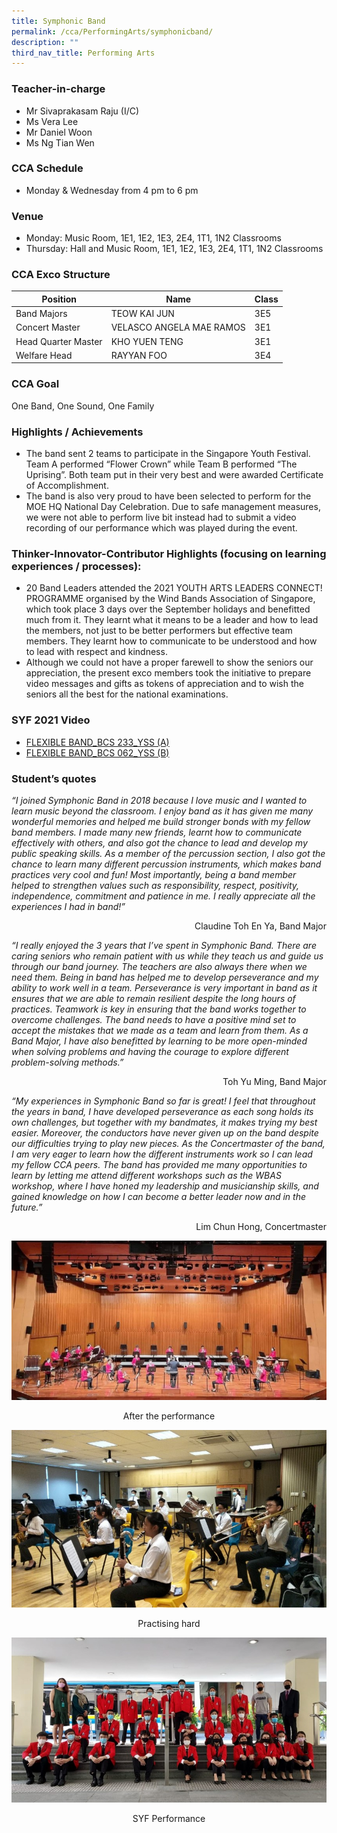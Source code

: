 ```yaml
---
title: Symphonic Band
permalink: /cca/PerformingArts/symphonicband/
description: ""
third_nav_title: Performing Arts
---
```

### Teacher-in-charge
* Mr Sivaprakasam Raju (I/C)
* Ms Vera Lee
* Mr Daniel Woon
* Ms Ng Tian Wen

### CCA Schedule

* Monday & Wednesday from 4 pm to 6 pm

### Venue
* Monday: Music Room, 1E1, 1E2, 1E3, 2E4, 1T1, 1N2 Classrooms
* Thursday: Hall and Music Room, 1E1, 1E2, 1E3, 2E4, 1T1, 1N2 Classrooms

### CCA Exco Structure



| Position  | Name | Class |
| -------- | -------- | -------- |
| Band Majors     | TEOW KAI JUN      | 3E5     |
| Concert Master     | VELASCO ANGELA MAE RAMOS      | 3E1     |
| Head Quarter Master     | 	KHO YUEN TENG      | 3E1     |
| Welfare Head     | 	RAYYAN FOO      | 3E4     |


### CCA Goal

One Band, One Sound, One Family

### Highlights / Achievements

* The band sent 2 teams to participate in the Singapore Youth Festival. Team A performed “Flower Crown” while Team B performed “The Uprising”. Both team put in their very best and were awarded Certificate of Accomplishment.
* The band is also very proud to have been selected to perform for the MOE HQ National Day Celebration. Due to safe management measures, we were not able to perform live bit instead had to submit a video recording of our performance which was played during the event.

### Thinker-Innovator-Contributor Highlights (focusing on learning experiences / processes):

* 20 Band Leaders attended the 2021 YOUTH ARTS LEADERS CONNECT! PROGRAMME organised by the Wind Bands Association of Singapore, which took place 3 days over the September holidays and benefitted much from it.  They learnt what it means to be a leader and how to lead the members, not just to be better performers but effective team members. They learnt how to communicate to be understood and how to lead with respect and kindness.
* Although we could not have a proper farewell to show the seniors our appreciation, the present exco members took the initiative to prepare video messages and gifts as tokens of appreciation and to wish the seniors all the best for the national examinations.

### SYF 2021 Video

* [FLEXIBLE BAND_BCS 233_YSS (A)](https://youtu.be/kXx08esl18I)
* [FLEXIBLE BAND_BCS 062_YSS (B)](https://youtu.be/6n5RrQeZVuQ)

### Student’s quotes

*“I joined Symphonic Band in 2018 because I love music and I wanted to learn music beyond the classroom. I enjoy band as it has given me many wonderful memories and helped me build stronger bonds with my fellow band members. I made many new friends, learnt how to communicate effectively with others, and also got the chance to lead and develop my public speaking skills. As a member of the percussion section, I also got the chance to learn many different percussion instruments, which makes band practices very cool and fun! Most importantly, being a band member helped to strengthen values such as responsibility, respect, positivity, independence, commitment and patience in me. I really appreciate all the experiences I had in band!”*

<div style="text-align:right">Claudine Toh En Ya, Band Major</div>

*“I really enjoyed the 3 years that I’ve spent in Symphonic Band. There are caring seniors who remain patient with us while they teach us and guide us through our band journey. The teachers are also always there when we need them. Being in band has helped me to develop perseverance and my ability to work well in a team. Perseverance is very important in band as it ensures that we are able to remain resilient despite the long hours of practices. Teamwork is key in ensuring that the band works together to overcome challenges. The band needs to have a positive mind set to accept the mistakes that we made as a team and learn from them. As a Band Major, I have also benefitted by learning to be more open-minded when solving problems and having the courage to explore different problem-solving methods.”*

<div style="text-align:right">Toh Yu Ming, Band Major</div>

*“My experiences in Symphonic Band so far is great! I feel that throughout the years in band, I have developed perseverance as each song holds its own challenges, but together with my bandmates, it makes trying my best easier. Moreover, the conductors have never given up on the band despite our difficulties trying to play new pieces. As the Concertmaster of the band, I am very eager to learn how the different instruments work so I can lead my fellow CCA peers. The band has provided me many opportunities to learn by letting me attend different workshops such as the WBAS workshop, where I have honed my leadership and musicianship skills, and gained knowledge on how I can become a better leader now and in the future.”*

<div style="text-align:right">Lim Chun Hong, Concertmaster</div>

![](/images/StudDevelopment/CCAs/PerformingArts/Band/Band-3.jpeg)
<div style="text-align:center">After the performance</div>

![](/images/StudDevelopment/CCAs/PerformingArts/Band/Band-2.jpeg)
<div style="text-align:center">Practising hard</div>

![](/images/StudDevelopment/CCAs/PerformingArts/Band/Band-1.jpeg)
<div style="text-align:center">SYF Performance</div>